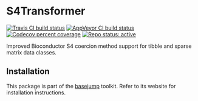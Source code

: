 # S4Transformer

[![Travis CI build status](https://travis-ci.com/steinbaugh/S4Transformer.svg?branch=master)](https://travis-ci.com/steinbaugh/S4Transformer)
[![AppVeyor CI build status](https://ci.appveyor.com/api/projects/status/is5x2avlk98hrhg5/branch/master?svg=true)](https://ci.appveyor.com/project/mjsteinbaugh/s4transformer/branch/master)
[![Codecov percent coverage](https://codecov.io/gh/steinbaugh/S4Transformer/branch/master/graph/badge.svg)](https://codecov.io/gh/steinbaugh/S4Transformer)
[![Repo status: active](https://www.repostatus.org/badges/latest/active.svg)](https://www.repostatus.org/#active)

Improved Bioconductor S4 coercion method support for tibble and sparse matrix data classes.

## Installation

This package is part of the [basejump][] toolkit. Refer to its website for installation instructions.

[basejump]: https://steinbaugh.com/basejump/
